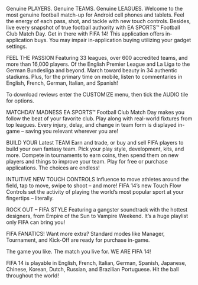 Genuine PLAYERS. Genuine TEAMS. Genuine LEAGUES. Welcome to the most genuine football match-up for Android cell phones and tablets. Feel the energy of each pass, shot, and tackle with new touch controls. Besides, live every snapshot of true football authority with EA SPORTS™ Football Club Match Day. Get in there with FIFA 14! This application offers in-application buys. You may impair in-application buying utilizing your gadget settings.

FEEL THE PASSION
Featuring 33 leagues, over 600 accredited teams, and more than 16,000 players. Of the English Premier League and La Liga to the German Bundesliga and beyond. March toward beauty in 34 authentic stadiums. Plus, for the primary time on mobile, listen to commentaries in English, French, German, Italian, and Spanish!

To download reviews enter the CUSTOMIZE menu, then tick the AUDIO tile for options.

MATCHDAY MADNESS
EA SPORTS™ Football Club Match Day makes you follow the beat of your favorite club. Play along with real-world fixtures from top leagues. Every injury, delay, and change in team form is displayed in-game – saving you relevant wherever you are!

BUILD YOUR Latest TEAM
Earn and trade, or buy and sell FIFA players to build your own fantasy team. Pick your play style, development, kits, and more. Compete in tournaments to earn coins, then spend them on new players and things to improve your team. Play for free or purchase applications. The choices are endless!

INTUITIVE NEW TOUCH CONTROLS
Influence to move athletes around the field, tap to move, swipe to shoot – and more! FIFA 14’s new Touch Flow Controls set the activity of playing the world’s most popular sport at your fingertips – literally.

ROCK OUT – FIFA STYLE
Featuring a gangster soundtrack with the hottest designers, from Empire of the Sun to Vampire Weekend. It’s a huge playlist only FIFA can bring you!

FIFA FANATICS!
Want more extra? Standard modes like Manager, Tournament, and Kick-Off are ready for purchase in-game.

The game you like. The match you live for. WE ARE FIFA 14!

FIFA 14 is playable in English, French, Italian, German, Spanish, Japanese, Chinese, Korean, Dutch, Russian, and Brazilian Portuguese. Hit the ball throughout the world!

